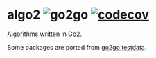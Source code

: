# algo2 ![go2go](https://github.com/tdakkota/algo2/workflows/Test/badge.svg) [![codecov](https://codecov.io/gh/tdakkota/algo2/branch/master/graph/badge.svg?token=9QWNCNZHO2)](https://codecov.io/gh/tdakkota/algo2)

Algorithms written in Go2.

Some packages are ported
from [go2go testdata](https://github.com/golang/go/tree/dev.go2go/src/cmd/go2go/testdata/go2path/src).
